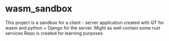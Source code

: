 # wasm_sandbox

This project is a sandbox for a client - server application created with QT for wasm and python + Django for the server. Might as well contain some rust services
Repo is created for learning purposes
